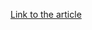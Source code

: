 [Link to the article](https://securityaffairs.com/179278/apt/china-linked-apt-salt-typhoon-targets-canadian-telecom-companies.html)
